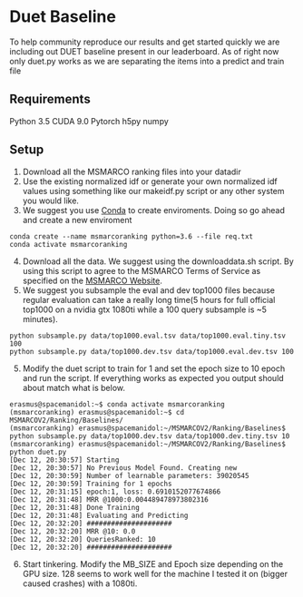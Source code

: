 # Duet Baseline
To help community reproduce our results and get started quickly we are including out DUET baseline present in our leaderboard. As of right now only duet.py works as we are separating the items into a predict and train file

## Requirements
Python 3.5
CUDA 9.0 
Pytorch
h5py
numpy
## Setup
1. Download all the MSMARCO ranking files into your datadir
2. Use the existing normalized idf or generate your own normalized idf values using something like our makeidf.py script or any other system you would like.
3. We suggest you use [Conda](https://conda.io/docs/) to create enviroments. Doing so go ahead and create a new enviroment
````
conda create --name msmarcoranking python=3.6 --file req.txt
conda activate msmarcoranking
````
4. Download all the data. We suggest using the downloaddata.sh script. By using this script to agree to the MSMARCO Terms of Service as specified on the [MSMARCO Website](msmarco.org). 
5. We suggest you subsample the eval and dev top1000 files because regular evaluation can take a really long time(5 hours for full official top1000 on a nvidia gtx 1080ti while a 100 query subsample is ~5 minutes).
````
python subsample.py data/top1000.eval.tsv data/top1000.eval.tiny.tsv 100
python subsample.py data/top1000.dev.tsv data/top1000.eval.dev.tsv 100
````
5. Modify the duet script to train for 1 and set the epoch size to 10 epoch and run the script. If everything works as expected you output should about match what is below. 
````
erasmus@spacemanidol:~$ conda activate msmarcoranking
(msmarcoranking) erasmus@spacemanidol:~$ cd MSMARCOV2/Ranking/Baselines/    
(msmarcoranking) erasmus@spacemanidol:~/MSMARCOV2/Ranking/Baselines$ python subsample.py data/top1000.dev.tsv data/top1000.dev.tiny.tsv 10
(msmarcoranking) erasmus@spacemanidol:~/MSMARCOV2/Ranking/Baselines$ python duet.py 
[Dec 12, 20:30:57] Starting
[Dec 12, 20:30:57] No Previous Model Found. Creating new
[Dec 12, 20:30:59] Number of learnable parameters: 39020545
[Dec 12, 20:30:59] Training for 1 epochs
[Dec 12, 20:31:15] epoch:1, loss: 0.6910152077674866
[Dec 12, 20:31:48] MRR @1000:0.004489478973802316
[Dec 12, 20:31:48] Done Training
[Dec 12, 20:31:48] Evaluating and Predicting
[Dec 12, 20:32:20] #####################
[Dec 12, 20:32:20] MRR @10: 0.0
[Dec 12, 20:32:20] QueriesRanked: 10
[Dec 12, 20:32:20] #####################
````
6. Start tinkering. Modify the MB_SIZE and Epoch size depending on the GPU size. 128 seems to work well for the machine I tested it on (bigger caused crashes) with a 1080ti.